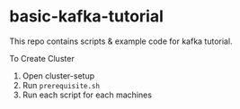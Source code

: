 # basic-kafka-tutorial

This repo contains scripts & example code for kafka tutorial.

To Create Cluster

1. Open cluster-setup
2. Run `prerequisite.sh`
3. Run each script for each machines